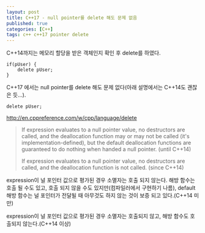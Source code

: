 ```yaml
---
layout: post
title: C++17 - null pointer를 delete 해도 문제 없음 
published: true
categories: [C++]
tags: c++ c++17 pointer delete
---
```

C++14까지는 메모리 할당을 받은 객체인지 확인 후 delete를 하였다.
```
if(pUser) {
    delete pUser;
}
```
  
C++17 에서는 null pointer를 delete 해도 문제 없다(아래 설명에서는 C++14도 괜찮은 듯...).  
```
delete pUser;
```
  
http://en.cppreference.com/w/cpp/language/delete    
> If expression evaluates to a null pointer value, no destructors are called, and the deallocation function may or may not be called (it's implementation-defined), but the default deallocation functions are guaranteed to do nothing when handed a null pointer. (until C++14)
> 
> If expression evaluates to a null pointer value, no destructors are called, and the deallocation function is not called. (since C++14)

expression이 널 포인터 값으로 평가된 경우 소멸자는 호출 되지 않는다. 해방 함수는 호출 될 수도 있고, 호출 되지 않을 수도 있지만(컴파일러에서 구현하기 나름), default 해방 함수는 널 포인터가 전달될 때 아무것도 하지 않는 것이 보증 되고 있다.(C++14 미만)  
  
expression이 널 포인터 값으로 평가된 경우 소멸자는 호출되지 않고, 해방 함수도 호출되지 않는다.(C++14 이상)    
      